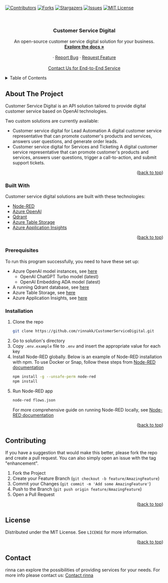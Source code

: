 [![Contributors][contributors-shield]][contributors-url]
[![Forks][forks-shield]][forks-url]
[![Stargazers][stars-shield]][stars-url]
[![Issues][issues-shield]][issues-url]
[![MIT License][license-shield]][license-url]

<!-- PROJECT LOGO -->
<br />
<div align="center">
  <h3 align="center">Customer Service Digital</h3>

  <p align="center">
    An open-source customer service digital solution for your business.
    <br />
    <a href="https://github.com/rinnakk/CustomerServiceDigital"><strong>Explore the docs »</strong></a>
    <br />
    <br />
    ·
    <a href="https://github.com/rinnakk/CustomerServiceDigital/issues">Report Bug</a>
    ·
    <a href="https://github.com/rinnakk/CustomerServiceDigital/issues">Request Feature</a>
    <br />
    <br />
    <a href="https://rinna.co.jp/inquiry/">Contact Us for End-to-End Service</a>
  </p>
</div>

<!-- TABLE OF CONTENTS -->
<details>
  <summary>Table of Contents</summary>
  <ol>
    <li>
      <a href="#about-the-project">About The Project</a>
      <ul>
        <li><a href="#built-with">Built With</a></li>
      </ul>
    </li>
    <li>
      <a href="#getting-started">Getting Started</a>
      <ul>
        <li><a href="#prerequisites">Prerequisites</a></li>
        <li><a href="#installation">Installation</a></li>
      </ul>
    </li>
    <li><a href="#usage">Usage</a></li>
    <li><a href="#contributing">Contributing</a></li>
    <li><a href="#license">License</a></li>
    <li><a href="#contact">Contact Us</a></li>
  </ol>
</details>

<!-- ABOUT THE PROJECT -->

## About The Project

Customer Service Digital is an API solution tailored to provide digital customer service based on OpenAI technologies.

Two custom solutions are currently available:

- Customer service digital for Lead Automation
  A digital customer service representative that can promote customer's products and services, answers user questions, and generate order leads.
- Customer service digital for Services and Ticketing
  A digital customer service representative that can promote customer's products and services, answers user questions, trigger a call-to-action, and submit support tickets.

<p align="right">(<a href="#readme-top">back to top</a>)</p>

### Built With

Customer service digital solutions are built with these technologies:

- [Node-RED](https://nodered.org/)
- [Azure OpenAI](https://azure.microsoft.com/en-us/products/ai-services/openai-service)
- [Qdrant](https://qdrant.tech/)
- [Azure Table Storage](https://azure.microsoft.com/en-us/products/storage/tables)
- [Azure Application Insights](https://azure.microsoft.com/en-gb/products/monitor)

<p align="right">(<a href="#readme-top">back to top</a>)</p>

### Prerequisites

To run this program successfully, you need to have these set up:

- Azure OpenAI model instances, see [here](https://oai.azure.com/portal)
  - OpenAI ChatGPT Turbo model (latest)
  - OpenAI Embedding ADA model (latest)
- A running Qdrant database, see [here](https://qdrant.tech/documentation/)
- Azure Table Storage, see [here](https://azure.microsoft.com/en-us/products/storage/tables)
- Azure Application Insights, see [here](https://azure.microsoft.com/en-gb/products/monitor)

### Installation

1. Clone the repo
   ```sh
   git clone https://github.com/rinnakk/CustomerServiceDigital.git
   ```
2. Go to solution's directory
3. Copy `.env.example` file to `.env` and insert the appropriate value for each key
4. Install Node-RED globally. Below is an example of Node-RED installation with npm. To use Docker or Snap, follow these steps from [Node-RED documentation](https://nodered.org/docs/getting-started/local)
   ```sh
   npm install -g --unsafe-perm node-red
   npm install
   ```
5. Run Node-RED app
   ```sh
   node-red flows.json
   ```
   For more comprehensive guide on running Node-RED locally, see [Node-RED documentation](https://nodered.org/docs/getting-started/local#command-line-usage)

<p align="right">(<a href="#readme-top">back to top</a>)</p>

<!-- CONTRIBUTING -->

## Contributing

If you have a suggestion that would make this better, please fork the repo and create a pull request. You can also simply open an issue with the tag "enhancement".

1. Fork the Project
2. Create your Feature Branch (`git checkout -b feature/AmazingFeature`)
3. Commit your Changes (`git commit -m 'Add some AmazingFeature'`)
4. Push to the Branch (`git push origin feature/AmazingFeature`)
5. Open a Pull Request

<p align="right">(<a href="#readme-top">back to top</a>)</p>

<!-- LICENSE -->

## License

Distributed under the MIT License. See `LICENSE` for more information.

<p align="right">(<a href="#readme-top">back to top</a>)</p>

<!-- CONTACT -->

## Contact

rinna can explore the possibilities of providing services for your needs. For more info please contact us:
[Contact rinna](https://rinna.co.jp/inquiry/)

[contributors-shield]: https://img.shields.io/github/contributors/rinnakk/CustomerServiceDigital.svg?style=for-the-badge
[contributors-url]: https://github.com/rinnakk/CustomerServiceDigital/graphs/contributors
[forks-shield]: https://img.shields.io/github/forks/rinnakk/CustomerServiceDigital.svg?style=for-the-badge
[forks-url]: https://github.com/rinnakk/CustomerServiceDigital/network/members
[stars-shield]: https://img.shields.io/github/stars/rinnakk/CustomerServiceDigital.svg?style=for-the-badge
[stars-url]: https://github.com/rinnakk/CustomerServiceDigital/stargazers
[issues-shield]: https://img.shields.io/github/issues/rinnakk/CustomerServiceDigital.svg?style=for-the-badge
[issues-url]: https://github.com/rinnakk/CustomerServiceDigital/issues
[license-shield]: https://img.shields.io/github/license/rinnakk/CustomerServiceDigital.svg?style=for-the-badge
[license-url]: https://github.com/rinnakk/CustomerServiceDigital/LICENSE
